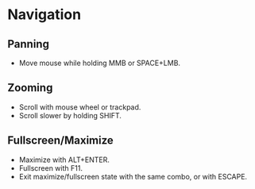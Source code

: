 # Navigation

## Panning

* Move mouse while holding MMB or SPACE+LMB.

## Zooming

* Scroll with mouse wheel or trackpad.
* Scroll slower by holding SHIFT.

## Fullscreen/Maximize

* Maximize with ALT+ENTER.
* Fullscreen with F11.
* Exit maximize/fullscreen state with the same combo, or with ESCAPE.
